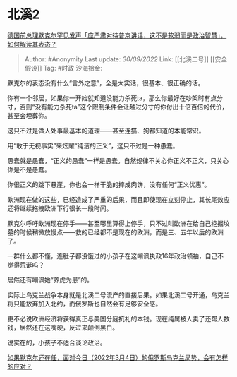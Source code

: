 # 北溪2
[德国前总理默克尔罕见发声「应严肃对待普京讲话，这不是软弱而是政治智慧」，如何解读其表态？](https://www.zhihu.com/question/556198968/answer/2695005494)

> Author: #Anonymity
> Last update: *30/09/2022*
> Link: [[北溪二号]] [[安全假设]]
> Tag: #时政
> 沙海拾金:

默克尔的表态没有什么“言外之意”，全是大实话，很基本、很正确的话。

你有一个邻居，如果你一开始就知道没能力杀死ta，那么你最好在吵架时有点分寸，否则“没有能力杀死ta”这个限制条件会让越过分寸的你付出十倍百倍的代价，甚至会埋葬你。

这只不过是做人处事最基本的道理——甚至连猫、狗都知道的本能常识。

用“敢于无视事实”来炫耀“纯洁的正义”，这只不过是一种愚蠢。

愚蠢就是愚蠢，“正义的愚蠢”一样是愚蠢。自然规律不关心你正义不正义，只关心你是不是愚蠢。

你很正义的跳下悬崖，你也会一样干脆的摔成肉饼，没有任何“正义优惠”。

欧洲现在做的这些，已经造成了严重的后果，而且即使现在立刻停止，其长尾效应还将继续拖拽欧洲下行很长一段时间。

默克尔呼吁欧洲现在停手——甚至哪里算得上停手，只不过叫欧洲在给自己挖掘坟墓的时候稍微放慢点——救的已经都不是现在的欧洲，而是三、五年以后的欧洲了。

一群什么都不懂，连肚子都没饿过的小孩子在这嘲讽执政16年政治领袖，自己不觉得荒诞吗？

居然还有嘲讽她“养虎为患”的。

实际上乌克兰战争本身就是北溪二号流产的直接后果。如果北溪二号开通，乌克兰将只能放弃加入北约，而俄罗斯也自然会有足够安全感。

更不必说欧洲经济将获得真正与美国分庭抗礼的本钱。现在纯属被人卖了还帮人数钱，居然还在这嘴硬，反过来颠倒黑白。

说实在的，小孩子不适合谈论政治。

[如果默克尔还在任，面对今日（2022年3月4日）的俄罗斯乌克兰局势，会有怎样的应对？](https://www.zhihu.com/question/519949392/answer/2448395939)
